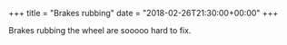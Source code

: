 +++
title = "Brakes rubbing"
date = "2018-02-26T21:30:00+00:00"
+++

Brakes rubbing the wheel are sooooo hard to fix.
			